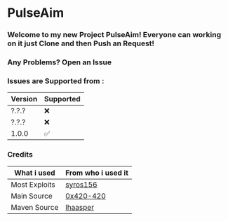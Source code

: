 # PulseAim

### Welcome to my new Project PulseAim! Everyone can working on it just Clone and then Push an Request!


###  Any Problems? Open an Issue 


###  Issues are Supported from :

| Version | Supported          |
| ------- | ------------------ |
| ?.?.?   | :x: |
| ?.?.?   | :x: |
| 1.0.0   | :white_check_mark: |





### Credits 

| What i used  | From who i used it |
| ------------ | ------------------ |
| Most Exploits | [syros156](https://github.com/syros156/FortniteCheatExploits) |
| Main Source   | [0x420-420](https://github.com/0x420-420/COVID69-CRACK/blob/master/Covid69Paste.rar) |
| Maven Source   | [lhaasper](https://github.com/lhaasper/FORTNITE-CHEATS) |
